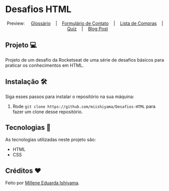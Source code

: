 # Desafios HTML

<p align="center">
  Preview:
    &nbsp;&nbsp;&nbsp;
  <a href="./Glossario">Glossário</a>
    &nbsp;&nbsp;&nbsp;|&nbsp;&nbsp;&nbsp;
  <a href="./Formulario-de-Contato">Formulário de Contato</a>
    &nbsp;&nbsp;&nbsp;|&nbsp;&nbsp;&nbsp;
  <a href="./Lista-de-Compras">Lista de Compras</a>
    &nbsp;&nbsp;&nbsp;|&nbsp;&nbsp;&nbsp;
  <a href="./Quiz">Quiz</a>
    &nbsp;&nbsp;&nbsp;|&nbsp;&nbsp;&nbsp;
  <a href="./Blog-Post">Blog Post</a>
</p>

## Projeto 💻
Projeto de um desafio da Rocketseat de uma série de desafios básicos para praticar os conhecimentos em HTML.

## Instalação 🛠
Siga esses passos para instalar o repositório na sua máquina:
1. Rode `git clone https://github.com/miishiyama/Desafios-HTML` para fazer um clone desse repositório.

## Tecnologias 🚀
As tecnologias utilizadas neste projeto são:
- HTML
- CSS

## Créditos ❤️
Feito por [Millene Eduarda Ishiyama](https://github.com/miishiyama/).
